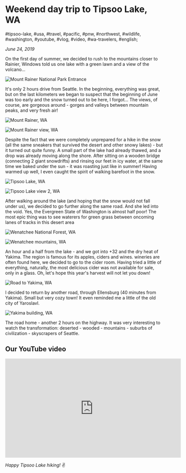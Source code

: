 # Weekend day trip to Tipsoo Lake, WA

#tipsoo-lake, #usa, #travel, #pacific, #pnw, #northwest, #wildlife, #washington, #youtube, #vlog, #video, #wa-travelers, #english;

_June 24, 2019_

On the first day of summer, we decided to rush to the mountains closer to Rainier, Windows told us one lake with a green lawn and a view of the volcano...

![Mount Rainer National Park Entrance](/images/weekend-day-trip-to-tipsoo-lake-wa/2.jpg "Mount Rainer National Park Entrance")

It's only 2 hours drive from Seattle.
In the beginning, everything was great, but on the last kilometers we began to suspect that the beginning of June was too early and the snow turned out to be here, I forgot... The views, of course, are gorgeous around - gorges and valleys between mountain peaks, and very fresh air!

![Mount Rainer, WA](/images/weekend-day-trip-to-tipsoo-lake-wa/1.jpg "Mount Rainer, WA")

![Mount Rainer view, WA](/images/weekend-day-trip-to-tipsoo-lake-wa/3.jpg "Mount Rainer view, WA")

Despite the fact that we were completely unprepared for a hike in the snow (all the same sneakers that survived the desert and other snowy lakes) - but it turned out quite funny. A small part of the lake had already thawed, and a drop was already moving along the shore. After sitting on a wooden bridge (connecting 2 giant snowdrifts) and rinsing our feet in icy water, at the same time we baked under the sun - it was roasting just like in summer! Having warmed up well, I even caught the spirit of walking barefoot in the snow.

![Tipsoo Lake, WA](/images/weekend-day-trip-to-tipsoo-lake-wa/4.jpg "Tipsoo Lake, WA")

![Tipsoo Lake view 2, WA](/images/weekend-day-trip-to-tipsoo-lake-wa/5.jpg "Tipsoo Lake view 2, WA")

After walking around the lake (and hoping that the snow would not fall under us), we decided to go further along the same road. And she led into the void. Yes, the Evergreen State of Washington is almost half poor! The most epic thing was to see waterers for green grass between oncoming lanes of tracks in this desert area

![Wenatchee National Forest, WA](/images/weekend-day-trip-to-tipsoo-lake-wa/6.jpg "Wenatchee National Forest, WA")

![Wenatchee mountains, WA](/images/weekend-day-trip-to-tipsoo-lake-wa/7.jpg "Wenatchee mountains, WA")

An hour and a half from the lake - and we got into +32 and the dry heat of Yakima. The region is famous for its apples, ciders and wines. wineries are often found here, we decided to go to the cider room. Having tried a little of everything, naturally, the most delicious cider was not available for sale, only in a glass. Oh, let's hope this year's harvest will not let you down!

![Road to Yakima, WA](/images/weekend-day-trip-to-tipsoo-lake-wa/8.jpg "Road to Yakima, WA")

I decided to return by another road, through Ellensburg (40 minutes from Yakima). Small but very cozy town! It even reminded me a little of the old city of Yaroslavl.

![Yakima building, WA](/images/weekend-day-trip-to-tipsoo-lake-wa/9.jpg "Yakima building, WA")

The road home - another 2 hours on the highway. It was very interesting to watch the transformation: deserted - wooded - mountains - suburbs of civilization - skyscrapers of Seattle.

## Our YouTube video

<iframe width="560" height="315" src="https://www.youtube.com/embed/kJkgoHDaCwk" title="YouTube video player" frameborder="0" allow="accelerometer; autoplay; clipboard-write; encrypted-media; gyroscope; picture-in-picture" allowfullscreen></iframe>

_Happy Tipsoo Lake hiking!_ :v:
